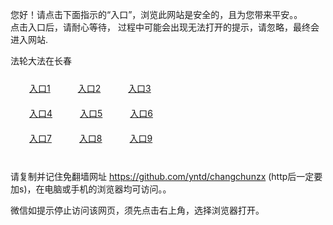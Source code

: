 您好！请点击下面指示的“入口”，浏览此网站是安全的，且为您带来平安。。 <br/>
点击入口后，请耐心等待， 过程中可能会出现无法打开的提示，请忽略，最终会进入网站. </br>

法轮大法在长春<br/>
<div style="padding:10px"><a style="margin:20px" target="_blank" href="https://d1mq7ldu1qjqt1.cloudfront.net/2Qpsp?zbhpazb" id="ccLink1" rel="nofollow">入口1</a> <a target="_blank" style="margin:20px" href="https://di2hnfv632oa7.cloudfront.net/2Qpsp?pqhgq" id="ccLink2" rel="nofollow">入口2</a> <a style="margin:20px" target="_blank" href="https://d1vmaot8ryyxlk.cloudfront.net/2Qpsp?tzvwwhdm" id="ccLink3" rel="nofollow">入口3</a></div>

<div style="padding:10px" ><a style="margin:20px" target="_blank" href="https://d1mq7ldu1qjqt1.cloudfront.net/2Qpsp?zbhpazb" id="ccLink4" rel="nofollow">入口4</a> <a style="margin:20px" href="https://di2hnfv632oa7.cloudfront.net/2Qpsp?pqhgq" target="_blank" id="ccLink5" rel="nofollow">入口5</a> <a style="margin:20px" href="https://d1vmaot8ryyxlk.cloudfront.net/2Qpsp?tzvwwhdm" target="_blank" id="ccLink6" rel="nofollow">入口6</a></div>

<div style="padding:10px"><a style="margin:20px" target="_blank" href="https://d1mq7ldu1qjqt1.cloudfront.net/2Qpsp?zbhpazb" id="ccLink7" rel="nofollow">入口7</a> <a style="margin:20px" href="https://di2hnfv632oa7.cloudfront.net/2Qpsp?pqhgq" target="_blank" id="ccLink8" rel="nofollow">入口8</a> <a style="margin:20px" target="_blank" href="https://d1vmaot8ryyxlk.cloudfront.net/2Qpsp?tzvwwhdm" id="ccLink9" rel="nofollow">入口9</a></div>

<br/>



请复制并记住免翻墙网址 https://github.com/yntd/changchunzx (http后一定要加s)，在电脑或手机的浏览器均可访问。。<br/>

微信如提示停止访问该网页，须先点击右上角，选择浏览器打开。
